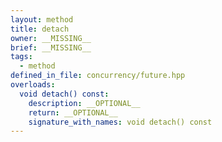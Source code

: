 ```yaml
---
layout: method
title: detach
owner: __MISSING__
brief: __MISSING__
tags:
  - method
defined_in_file: concurrency/future.hpp
overloads:
  void detach() const:
    description: __OPTIONAL__
    return: __OPTIONAL__
    signature_with_names: void detach() const
---
```

